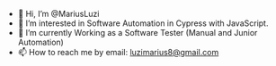 - 👋 Hi, I’m @MariusLuzi
- 👀 I’m interested in Software Automation in Cypress with JavaScript.
- 🌱 I’m currently Working as a Software Tester (Manual and Junior Automation)
- 📫 How to reach me by email: luzimarius8@gmail.com

<!---
MariusLuzi/MariusLuzi is a ✨ special ✨ repository because its `README.md` (this file) appears on your GitHub profile.
You can click the Preview link to take a look at your changes.
--->
